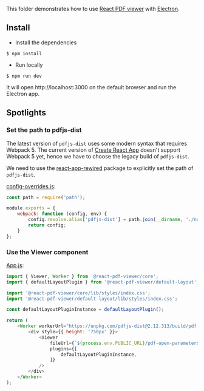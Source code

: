This folder demonstrates how to use [React PDF viewer](https://react-pdf-viewer.dev) with [Electron](https://www.electronjs.org).

## Install

* Install the dependencies

```console
$ npm install
```

* Run locally

```console
$ npm run dev
```

It will open http://localhost:3000 on the default browser and run the Electron app.

## Spotlights

### Set the path to pdfjs-dist

The latest version of `pdfjs-dist` uses some modern syntax that requires Webpack 5. The current version of [Create React App](https://github.com/facebook/create-react-app) doesn't support Webpack 5 yet, hence we have to choose the legacy build of `pdfjs-dist`.

We need to use the [react-app-rewired](https://github.com/timarney/react-app-rewired) package to explicitly set the path of `pdfjs-dist`.

[config-overrides.js](config-overrides.js):

```js
const path = require('path');

module.exports = {
    webpack: function (config, env) {    
        config.resolve.alias['pdfjs-dist'] = path.join(__dirname, './node_modules/pdfjs-dist/legacy/build/pdf');
        return config;
    }
};
```

### Use the Viewer component

[App.js](src/App.js):

```js
import { Viewer, Worker } from '@react-pdf-viewer/core';
import { defaultLayoutPlugin } from '@react-pdf-viewer/default-layout';

import '@react-pdf-viewer/core/lib/styles/index.css';
import '@react-pdf-viewer/default-layout/lib/styles/index.css';

const defaultLayoutPluginInstance = defaultLayoutPlugin();

return (
    <Worker workerUrl="https://unpkg.com/pdfjs-dist@2.12.313/build/pdf.worker.js">
        <div style={{ height: '750px' }}>
            <Viewer
                fileUrl={`${process.env.PUBLIC_URL}/pdf-open-parameters.pdf`}
                plugins={[
                    defaultLayoutPluginInstance,
                ]}
            />
        </div>
    </Worker>
);
```
